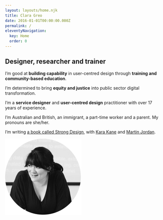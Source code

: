 ```yaml
---
layout: layouts/home.njk
title: Clara Greo
date: 2016-01-01T00:00:00.000Z
permalink: /
eleventyNavigation:
  key: Home
  order: 0
---
```

## Designer, researcher and trainer

I’m good at **building capability** in user-centred design through **training and community-based education**. 

I’m determined to bring **equity and justice** into public sector digital transformation. 

I’m a **service designer** and **user-centred design** practitioner with over 17 years of experience. 

I’m Australian and British, an immigrant, a part-time worker and a parent. My pronouns are she/her.

I’m writing [a book called Strong Design](http://strongdesignbook.com/), with [Kara Kane](https://twitter.com/karakane_kk) and [Martin Jordan](http://martinjordan.com/).

![](/static/img/clara-circle-250.png)